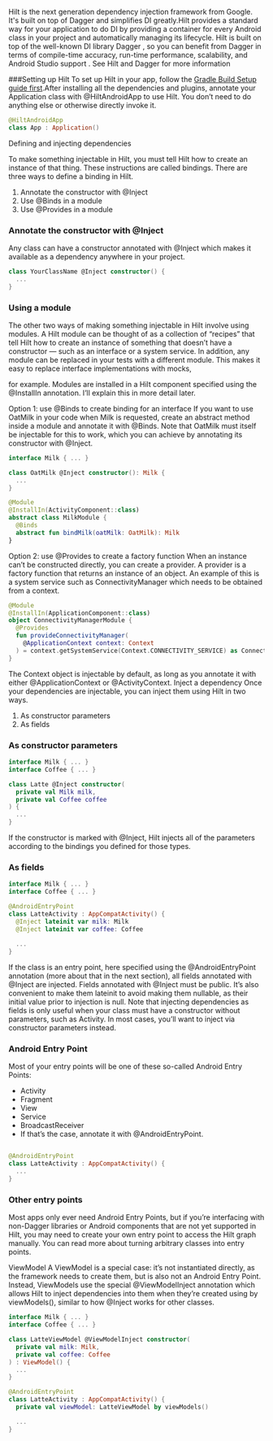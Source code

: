 Hilt is the next generation dependency injection framework from Google. It's built on top of Dagger and simplifies DI greatly.Hilt provides a standard way
for your application to do DI by providing a container for every Android class in your project and automatically managing its lifecycle. Hilt is built on top 
of the well-known DI library Dagger , so you can benefit from Dagger in terms of compile-time accuracy, run-time performance, scalability, and Android Studio support . See Hilt and Dagger for more information


###Setting up Hilt
To set up Hilt in your app, follow the [Gradle Build Setup guide first](https://dagger.dev/hilt/gradle-setup).After installing all the dependencies and plugins, 
annotate your Application class with @HiltAndroidApp to use Hilt. You don’t need to do anything else or otherwise directly invoke it.

``` Kotlin
@HiltAndroidApp
class App : Application()
```

Defining and injecting dependencies


To make something injectable in Hilt, you must tell Hilt how to create an instance of that thing. These instructions are called bindings.
There are three ways to define a binding in Hilt.
 1. Annotate the constructor with @Inject
 2. Use @Binds in a module
 3. Use @Provides in a module


### Annotate the constructor with @Inject
Any class can have a constructor annotated with @Inject which makes it available as a dependency anywhere in your project.

``` Kotlin
class YourClassName @Inject constructor() {
  ...
}
``` 


### Using a module
The other two ways of making something injectable in Hilt involve using modules.
A Hilt module can be thought of as a collection of “recipes” that tell Hilt how to create an instance of something that doesn’t have a constructor — such as an interface or a system service.
In addition, any module can be replaced in your tests with a different module. This makes it easy to replace interface implementations with mocks, 

for example.
Modules are installed in a Hilt component specified using the @InstallIn annotation. I’ll explain this in more detail later.

Option 1: use @Binds to create binding for an interface
If you want to use OatMilk in your code when Milk is requested, create an abstract method inside a module and annotate it with @Binds. Note that OatMilk must itself be injectable for this to work, 
which you can achieve by annotating its constructor with @Inject.

``` Kotlin 
interface Milk { ... }

class OatMilk @Inject constructor(): Milk {
  ...
}

@Module
@InstallIn(ActivityComponent::class)
abstract class MilkModule {
  @Binds
  abstract fun bindMilk(oatMilk: OatMilk): Milk
}
```


Option 2: use @Provides to create a factory function
When an instance can’t be constructed directly, you can create a provider. A provider is a factory function that returns an instance of an object.
An example of this is a system service such as ConnectivityManager which needs to be obtained from a context.

```Kotlin
@Module
@InstallIn(ApplicationComponent::class)
object ConnectivityManagerModule {
  @Provides
  fun provideConnectivityManager(
    @ApplicationContext context: Context
  ) = context.getSystemService(Context.CONNECTIVITY_SERVICE) as ConnectivityManager
}
```

The Context object is injectable by default, as long as you annotate it with either @ApplicationContext or @ActivityContext.
Inject a dependency
Once your dependencies are injectable, you can inject them using Hilt in two ways.
 1. As constructor parameters
 2. As fields


### As constructor parameters

``` Kotlin 
interface Milk { ... }
interface Coffee { ... }

class Latte @Inject constructor(
  private val Milk milk,
  private val Coffee coffee
) {
  ...
}

```

If the constructor is marked with @Inject, Hilt injects all of the parameters according to the bindings you defined for those types.

### As fields

``` Kotlin 
interface Milk { ... }
interface Coffee { ... }

@AndroidEntryPoint
class LatteActivity : AppCompatActivity() {
  @Inject lateinit var milk: Milk
  @Inject lateinit var coffee: Coffee
  
  ...
}
```


If the class is an entry point, here specified using the @AndroidEntryPoint annotation (more about that in the next section), all fields annotated with @Inject are injected.
Fields annotated with @Inject must be public. It’s also convenient to make them lateinit to avoid making them nullable, as their initial value prior to injection is null.
Note that injecting dependencies as fields is only useful when your class must have a constructor without parameters, such as Activity. In most cases, you’ll want to inject via constructor parameters instead.



### Android Entry Point
Most of your entry points will be one of these so-called Android Entry Points:
- Activity
- Fragment
- View
- Service
- BroadcastReceiver
- If that’s the case, annotate it with @AndroidEntryPoint.

``` Kotlin

@AndroidEntryPoint
class LatteActivity : AppCompatActivity() {
  ...
}
```


### Other entry points
Most apps only ever need Android Entry Points, but if you’re interfacing with non-Dagger libraries or Android components that are not yet supported in Hilt,
you may need to create your own entry point to access the Hilt graph manually. You can read more about turning arbitrary classes into entry points.

ViewModel
A ViewModel is a special case: it’s not instantiated directly, as the framework needs to create them, but is also not an Android Entry Point. Instead, 
ViewModels use the special @ViewModelInject annotation which allows Hilt to inject dependencies into them when they’re created using by viewModels(), 
similar to how @Inject works for other classes.

``` Kotlin
interface Milk { ... }
interface Coffee { ... }

class LatteViewModel @ViewModelInject constructor(
  private val milk: Milk,
  private val coffee: Coffee
) : ViewModel() {
  ...
}

@AndroidEntryPoint
class LatteActivity : AppCompatActivity() {
  private val viewModel: LatteViewModel by viewModels()

  ...
}

```

